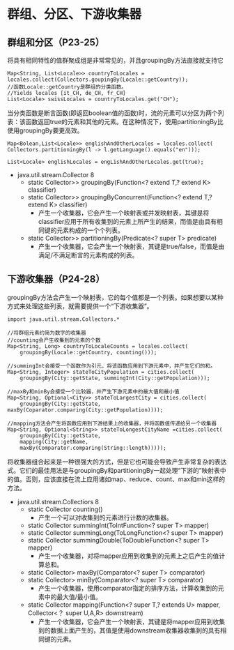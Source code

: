 # 群组、分区、下游收集器

## 群组和分区（P23-25）

将具有相同特性的值群聚成组是非常常见的，并且groupingBy方法直接就支持它

```text
Map<String, List<Locale>> countryToLocales = locales.collect(Collectors.goupingBy(Locale::getCountry));
//函数Locale::getCountry是群组的分类函数。
//Yields locales [it_CH, de_CH, fr_CH]
List<Locale> swissLocales = countryToLocales.get("CH");
```

当分类函数是断言函数\(即返回boolean值的函数\)时，流的元素可以分区为两个列表：该函数返回true的元素和其他的元素。在这种情况下，使用partitioningBy比使用groupingBy要更高效。

```text
Map<Bolean,List<Locale>> englishAndOtherLocales = locales.collect(
Collectors.partitioningBy(l -> l.getLanguage().equals("en")));

List<Locale> englishLocales = engLishAndOtherLocales.get(true);
```

* java.util.stream.Collector 8
  * static Collector&gt;&gt; groupingBy\(Function&lt;? extend T,? extend K&gt; classifier\)
  * static Collector&gt;&gt; groupingByConcurrent\(Function&lt;? extend T,? extend K&gt; classifier\)
    * 产生一个收集器，它会产生一个映射表或并发映射表，其键是将classifier应用于所有收集到的元素上所产生的结果，而值是由具有相同键的元素构成的一个个列表。
  * static  Collector&gt;&gt; partitioningBy\(Predicate&lt;? super T&gt; predicate\)
    * 产生一个收集器，它会产生一个映射表，其键是true/false，而值是由满足/不满足断言的元素构成的列表。

## 下游收集器（P24-28）

groupingBy方法会产生一个映射表，它的每个值都是一个列表。如果想要以某种方式来处理这些列表，就需要提供一个“下游收集器”。

```text
import java.util.stream.Collectors.*

//将群组元素约简为数字的收集器
//counting会产生收集到的元素的个数
Map<String, Long> countryToLocaleCounts = locales.collect(
    groupingBy(Locale::getCountry, counting()));

//summingInt会接受一个函数作为引元，将该函数应用到下游元素中，并产生它们的和。
Map<String, Integer> stateToCityPopulation = cities.collect(
    groupingBy(City::getState, summingInt(City::getPopulation)));

//maxBy和minBy会接受一个比较器，并产生下游元素中的最大值和最小值
Map<String, Optional<City>> stateToLargestCity = cities.collect(
    groupingBy(City::getState, maxBy(Coparator.comparing(City::getPopulation))));

//mapping方法会产生将函数应用到下游结果上的收集器，并将函数值传递给另一个收集器
Map<String, Optional<String>> stateToLongestCityName =cities.collect(
    groupingBy(City::getState,
    mapping(City::getName,
    maxBy(Comparator.comparing(String::length)))));
```

将收集器组合起来是一种很强大的方式，但是它也可能会导致产生非常复杂的表达式。它们的最佳用法是与groupingBy和partitioningBy一起处理“下游的”映射表中的值。否则，应该直接在流上应用诸如map、reduce、count、max和min这样的方法。

* java.util.stream.Collectiors 8
  * static  Collector counting\(\)
    * 产生一个可以对收集到的元素进行计数的收集器。
  * static  Collector summingInt\(ToIntFunction&lt;? super T&gt; mapper\)
  * static  Collector summingLong\(ToLongFunction&lt;? super T&gt; mapper\)
  * static  Collector summingDouble\(ToDoubleFunction&lt;? super T&gt; mapper\)
    * 产生一个收集器，对将mapper应用到收集到的元素上之后产生的值计算总和。
  * static  Collector&gt; maxBy\(Comparator&lt;? super T&gt; comparator\)
  * static  Collector&gt; minBy\(Comparator&lt;? super T&gt; comparator\)
    * 产生一个收集器，使用comparator指定的排序方法，计算收集到的元素中的最大值/最小值。
  * static  Collector mapping\(Function&lt;? super T,? extends U&gt; mapper, Collector&lt;？ super U,A,R&gt; downstream\)
    * 产生一个收集器，它会产生一个映射表，其键是将mapper应用到收集到的数据上面产生的，其值是使用downstream收集器收集到的具有相同键的元素。

